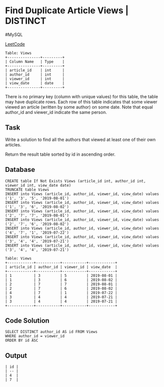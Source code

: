 # Find Duplicate Article Views | DISTINCT
\#MySQL

[LeetCode](https://leetcode.com/problems/article-views-i/?envType=study-plan-v2&envId=top-sql-50)

```
Table: Views
+---------------+---------+
| Column Name   | Type    |
+---------------+---------+
| article_id    | int     |
| author_id     | int     |
| viewer_id     | int     |
| view_date     | date    |
+---------------+---------+
```
There is no primary key (column with unique values) for this table, the table may have duplicate rows.
Each row of this table indicates that some viewer viewed an article (written by some author) on some date. 
Note that equal author_id and viewer_id indicate the same person.

## Task
Write a solution to find all the authors that viewed at least one of their own articles.

Return the result table sorted by id in ascending order.

## Database
```
CREATE table If Not Exists Views (article_id int, author_id int, viewer_id int, view_date date)
TRUNCATE table Views
INSERT into Views (article_id, author_id, viewer_id, view_date) values ('1', '3', '5', '2019-08-01')
INSERT into Views (article_id, author_id, viewer_id, view_date) values ('1', '3', '6', '2019-08-02')
INSERT into Views (article_id, author_id, viewer_id, view_date) values ('2', '7', '7', '2019-08-01')
INSERT into Views (article_id, author_id, viewer_id, view_date) values ('2', '7', '6', '2019-08-02')
INSERT into Views (article_id, author_id, viewer_id, view_date) values ('4', '7', '1', '2019-07-22')
INSERT into Views (article_id, author_id, viewer_id, view_date) values ('3', '4', '4', '2019-07-21')
INSERT into Views (article_id, author_id, viewer_id, view_date) values ('3', '4', '4', '2019-07-21')
```
```
Table: Views
+------------+-----------+-----------+------------+
| article_id | author_id | viewer_id | view_date  |
+------------+-----------+-----------+------------+
| 1          | 3         | 5         | 2019-08-01 |
| 1          | 3         | 6         | 2019-08-02 |
| 2          | 7         | 7         | 2019-08-01 |
| 2          | 7         | 6         | 2019-08-02 |
| 4          | 7         | 1         | 2019-07-22 |
| 3          | 4         | 4         | 2019-07-21 |
| 3          | 4         | 4         | 2019-07-21 |
+------------+-----------+-----------+------------+
```
## Code Solution
```
SELECT DISTINCT author_id AS id FROM Views
WHERE author_id = viewer_id
ORDER BY id ASC
```
## Output
```
| id |
| -- |
| 4  |
| 7  |
```
